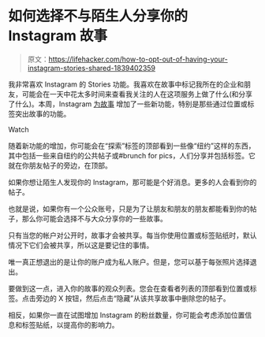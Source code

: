 # 如何选择不与陌生人分享你的 Instagram 故事

> 原文：<https://lifehacker.com/how-to-opt-out-of-having-your-instagram-stories-shared-1839402359>

我非常喜欢 Instagram 的 Stories 功能。我喜欢在故事中标记我所在的企业和朋友，可能会在一天中花太多时间来查看我关注的人在这项服务上做了什么(和分享了什么)。本周，Instagram [为故事](https://instagram.tumblr.com/post/160984741062/170523-location-hashtag-stories) 增加了一些新功能，特别是那些通过位置或标签突出故事的功能。

Watch

随着新功能的增加，你可能会在“探索”标签的顶部看到一些像“纽约”这样的东西，其中包括一些来自纽约的公共帖子或#brunch for pics，人们分享并包括标签。它就在你朋友帖子的旁边，在顶部。

如果你想让陌生人发现你的 Instagram，那可能是个好消息。更多的人会看到你的帖子。

也就是说，如果你有一个公众账号，只是为了让朋友和朋友的朋友都能看到你的帖子，那么你可能会选择不与大众分享你的一些故事。

只有当您的帐户对公开时，故事才会被共享。每当你使用位置或标签贴纸时，默认情况下它们会被共享，所以这是要记住的事情。

唯一真正想退出的是让你的账户成为私人账户。但是，您可以基于每张照片选择退出。

要做到这一点，进入你的故事的观众列表。您会在查看者列表的顶部看到位置或标签。点击旁边的 X 按钮，然后点击“隐藏”从该共享故事中删除您的帖子。

相反，如果你一直在试图增加 Instagram 的粉丝数量，你可能会考虑添加位置信息和标签贴纸，以提高你的影响力。
